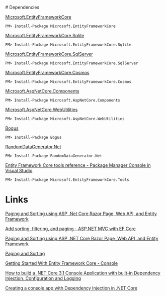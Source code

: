 ﻿﻿# Dependencies

[Microsoft.EntityFrameworkCore](https://www.nuget.org/packages/Microsoft.EntityFrameworkCore)
```console
PM> Install-Package Microsoft.EntityFrameworkCore
```

[Microsoft.EntityFrameworkCore.Sqlite](https://www.nuget.org/packages/Microsoft.EntityFrameworkCore.Sqlite)
```console
PM> Install-Package Microsoft.EntityFrameworkCore.Sqlite
```

[Microsoft.EntityFrameworkCore.SqlServer](https://www.nuget.org/packages/Microsoft.EntityFrameworkCore.SqlServer)
```console
PM> Install-Package Microsoft.EntityFrameworkCore.SqlServer
```

[Microsoft.EntityFrameworkCore.Cosmos](https://www.nuget.org/packages/Microsoft.EntityFrameworkCore.Cosmos/)
```console
PM> Install-Package Microsoft.EntityFrameworkCore.Cosmos
```

[Microsoft.AspNetCore.Components](https://www.nuget.org/packages/Microsoft.AspNetCore.Components)
```console
PM> Install-Package Microsoft.AspNetCore.Components
```

[Microsoft.AspNetCore.WebUtilities](https://www.nuget.org/packages/Microsoft.AspNetCore.WebUtilities)
```console
PM> Install-Package Microsoft.AspNetCore.WebUtilities
```

[Bogus](https://www.nuget.org/packages/Bogus)
```console
PM> Install-Package Bogus
```

[RandomDataGenerator.Net](https://www.nuget.org/packages/RandomDataGenerator.Net)
```console
PM> Install-Package RandomDataGenerator.Net
```

[Entity Framework Core tools reference - Package Manager Console in Visual Studio](https://learn.microsoft.com/en-us/ef/core/cli/powershell)
```console
PM> Install-Package Microsoft.EntityFrameworkCore.Tools
```

# Links
[Paging and Sorting using ASP .Net Core Razor Page, Web API, and Entity Framework](https://dotnetlead.com/net/paging-and-sorting-using-asp-net-core-razor-page-web-api-and-entity-framework/2267/)

[Add sorting, filtering, and paging - ASP.NET MVC with EF Core](https://learn.microsoft.com/en-us/aspnet/core/data/ef-mvc/sort-filter-page?view=aspnetcore-6.0)

[Paging and Sorting using ASP .NET Core Razor Page, Web API, and Entity Framework](https://www.codeproject.com/Articles/5292061/Paging-and-Sorting-using-ASP-NET-Core-Razor-Page-W)

[Paging and Sorting](https://github.com/kendallchen/PagingSorting)

[Getting Started With Entity Framework Core - Console](https://www.learnentityframeworkcore.com/walkthroughs/console-application)

[How to build a .NET Core 3.1 Console Application with built-in Dependency Injection, Configuration and Logging](https://www.linkedin.com/pulse/how-build-net-core-31-console-application-built-in-injection-antu%C3%B1a/)

[Creating a console app with Dependency Injection in .NET Core](https://siderite.dev/blog/creating-console-app-with-dependency-injection-in-/)